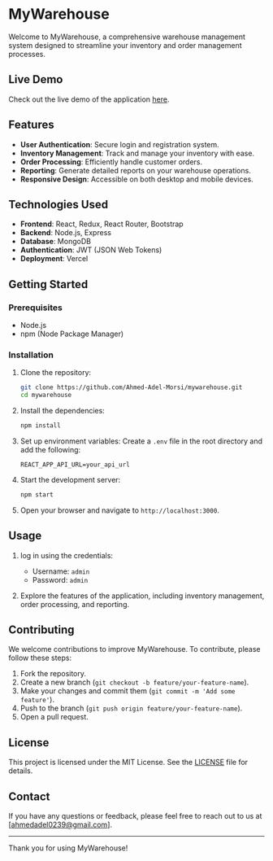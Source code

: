 # MyWarehouse

Welcome to MyWarehouse, a comprehensive warehouse management system designed to streamline your inventory and order management processes.

## Live Demo

Check out the live demo of the application [here](https://mywarehouse.vercel.app).

## Features

- **User Authentication**: Secure login and registration system.
- **Inventory Management**: Track and manage your inventory with ease.
- **Order Processing**: Efficiently handle customer orders.
- **Reporting**: Generate detailed reports on your warehouse operations.
- **Responsive Design**: Accessible on both desktop and mobile devices.

## Technologies Used

- **Frontend**: React, Redux, React Router, Bootstrap
- **Backend**: Node.js, Express
- **Database**: MongoDB
- **Authentication**: JWT (JSON Web Tokens)
- **Deployment**: Vercel

## Getting Started

### Prerequisites

- Node.js
- npm (Node Package Manager)

### Installation

1. Clone the repository:

   ```bash
   git clone https://github.com/Ahmed-Adel-Morsi/mywarehouse.git
   cd mywarehouse
   ```

2. Install the dependencies:

   ```bash
   npm install
   ```

3. Set up environment variables:
   Create a `.env` file in the root directory and add the following:

   ```env
   REACT_APP_API_URL=your_api_url
   ```

4. Start the development server:

   ```bash
   npm start
   ```

5. Open your browser and navigate to `http://localhost:3000`.

## Usage

1. log in using the credentials:

   - Username: `admin`
   - Password: `admin`

2. Explore the features of the application, including inventory management, order processing, and reporting.

## Contributing

We welcome contributions to improve MyWarehouse. To contribute, please follow these steps:

1. Fork the repository.
2. Create a new branch (`git checkout -b feature/your-feature-name`).
3. Make your changes and commit them (`git commit -m 'Add some feature'`).
4. Push to the branch (`git push origin feature/your-feature-name`).
5. Open a pull request.

## License

This project is licensed under the MIT License. See the [LICENSE](LICENSE) file for details.

## Contact

If you have any questions or feedback, please feel free to reach out to us at [ahmedadel0239@gmail.com].

---

Thank you for using MyWarehouse!
